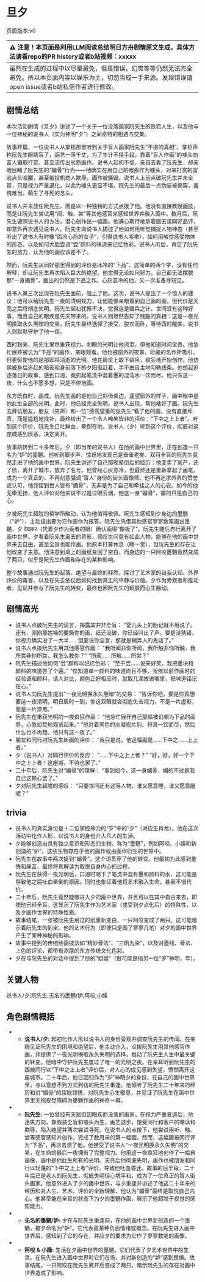 # 旦夕
页面版本:v0
 

| :warning: 注意！本页面是利用LLM阅读总结明日方舟剧情原文生成，具体方法请看repo的PR history或者b站视频：xxxxx           |
|:----------------------------|
| 虽然在生成的过程中以尽量避免，但是错误，幻觉等等仍然无法完全避免。所以本页面内容以娱乐为主，切勿当成一手来源。发现错误请open issue或者b站私信作者进行修改。|



## 剧情总结
本次活动剧情《旦夕》讲述了一个关于一位没落画家阮先生的跌宕人生，以及他与一位神秘的说书人（实为神明“夕”）之间奇特的相遇与交集。

故事开篇，一位说书人从掌柜那里听到关于盲人画家阮先生“不堪的真相”。掌柜声称阮先生眼睛盲了，画艺一落千丈，为了生计不择手段，靠着“盲人作画”的噱头向富人骗取打赏，甚至流传出劣质画作。说书人起初不信，亲自去看了阮先生，却亲眼目睹了阮先生的“媚骨”行为——他确实在用自己的眼疾作为噱头，对来打赏的富翁点头哈腰，甚至被投机商人欺辱，画作被撕毁。说书人上前点破阮先生并未全盲，只是视力严重退化，以此为噱头更显不堪。阮先生的最后一点伪装被揭穿，羞愧难当，萌生了寻死的念头。

说书人并未放任阮先生，而是以一种独特的方式点拨了他。他没有直接教授画技，而是让阮先生尝试用“闻、触、尝”等其他感官来感知世界并融入画中。数月后，阮先生遵照说书人的方法，潜心创作出一幅画。他满心期待地拿着画去请同好品评，却意外再次遇见说书人。阮先生向说书人描述了他如何用听觉捕捉人物神态（甚至听出了说书人有时像“面冷心热的女子”，引得说书人咳嗽），如何用触觉感受物体的形态，以及如何大胆尝试“尝”颜料的味道来记忆色彩。说书人听后，肯定了阮先生的努力，认为他的画应该差不了。

然而，阮先生从同好那里得到的评价是冰冷的“下品”。这简单的两个字，没有任何解释，却让阮先生再次陷入巨大的绝望。他觉得无论如何努力，自己都无法摆脱那“一身媚骨”，画出的仍然是下品之作。心灰意冷的他，又一次准备寻短见。

说书人第三次出现在阮先生面前，阻止了他。这次，说书人提出了一个惊人的建议：他可以给阮先生一夜的清明视力，让他能够亲眼看到自己画的画，但代价是天亮之后将彻底失明。阮先生起初犹豫不决，觉得这是缓兵之计，世间没有这种好事，而且自己的眼疾是先天带来的。说书人则坦然告知了残酷的真相：这是一夜光明换取永久黑暗的交易。阮先生最终选择了接受，脱衣而卧，等待酉时醒来。说书人则默默守护了他一夜。

酉时到来，阮先生果然重获视力。刺眼的光明让他流泪，但他知道时间宝贵。他急忙展开被讥为“下品”的画作，亲眼观看。他也被窗外的夜景、珍藏的名作所吸引，但更驱使他的是那即将消逝的光明。他在房梁上取下绢帛，疯狂地开始创作。他仿佛被身后追赶的暗夜和身前落下的夕阳驱赶着，手不由自主地勾勒线条。他想起追逐落日的故事，感到口渴，竟抓起笔洗中混着墨的混沌水一饮而尽。他只有这一夜，什么也不愿多想，只是不停地画。

东方既白时，画成。阮先生画的是他自己斜倚桌边，遥望窗外的样子，画中眼中是他此生全部的光明。此时，他已经完全失明。说书人出现，帮他裱好了画。阮先生去拜访朋友，朋友（男声）和一位“德高望重的张先生”看了他的画，没有直接斥责，而是尴尬地找补，最终给出了一个令人啼笑皆非的评价：“下中之上上者”。听到这个评价，阮先生口吐鲜血，晕倒在地。说书人（夕）听到这个评价，彻底对这座城感到厌恶，决定离开。

故事跳转到二十多年后。夕（即当年的说书人）在他的画中世界里，正在创造一只名为“妒”的墨魉。他听到脚步声，惊讶地发现已是垂垂老矣、双目全盲的阮先生竟然走进了他的画中世界。阮先生讲述了自己那晚晕倒后的经历：他变卖了家产，还了债，离开了城市，放弃了名号。他曾经心灰意冷，但最终还是重新拿起了画笔，成为一个真正的、不再刻意强调“盲人”身份的街头画像师。他不再追求外界的赞誉或认可，他领悟到世人皆有“媚骨”，无非是为了自己和牵挂之人的心安。如今的他无牵无挂，他人评价对他来说不过是过眼云烟，他这一身“媚骨”，媚的只是自己的心。

夕被阮先生超脱的哲学所触动，认为他值得敬佩。阮先生感知到夕身边的墨魉（“妒”），主动提出要为它作画作为报答。阮先生凭借其他感官寥寥数笔画出墨魉，夕 देखकर（凭着夕作为画者的眼）确认画得“像极了”。阮先生随后自行离开了画中世界。夕看着阮先生离去的背影，感叹世间竟有如此人物，能够在他的画中世界来去自由，甚至全盲也能作画。他原本打算休息（睡一觉），但阮先生的存在让他改变了主意。他注意到桌上的画纸变回了空白，而身边的一只阿咬墨魉竟然变成了两只，似乎是阮先生作画和存在的某种影响。

整个故事通过阮先生的起落、绝望与最终的释然，探讨了艺术家的自我认知、外界评价的毒害、以及在失去依仗后如何找到真正的平静与价值。夕作为旁观者和推动者，见证并参与了阮先生的转变，最终也因阮先生的超脱而心生触动。
## 剧情高光
*   说书人点破阮先生的谎言，揭露其并非全盲：
    “婴儿头上的胎记就不用说了。还有，刚刚那姓褚的要撕你的画，纸还没破，你已经叫出了声。要是没猜错，你视力确实没了一大半......但要说你全盲，那就是糊弄人的鬼话了。”
*   说书人点拨阮先生用其他感官作画：
    “我所闻非你所闻，我所触非你所触，我所尝非你所尝，我怎么教你？”
    “所闻......所触......所尝？”
*   阮先生描述他如何“尝”颜料以记忆色彩：
    “至于尝......说来好笑，我把墨块和颜料的味道尝了个遍。”
    “仅知道单一颜料的味道尚且不够，我依以前作画时的经验调和颜料，请人对比，颜色正好相应时，就取几滴放进嘴里，把味道铭记在心。”
*   说书人向阮先生提出“一夜光明换永久黑暗”的交易：
    “告诉你吧，要是你真想要这一夜清明，明日辰时一到，你这双眼就会彻底失去视力，不是一片虚影，而是一片漆黑。”
*   阮先生在重获光明的一夜疯狂作画：
    “他急忙展开自己那幅被讥嘲为下品的画卷，心急如焚地观览起来。”
    “他对着黑色的水凝视片刻，将其一饮而尽，然后什么也不再想。他只有这一夜了。”
*   朋友和同行对阮先生新画的评价：
    “我只是说，他这幅画是......下中之......上上者。”
*   夕（说书人）对同行评价的反应：
    “......下中之上上者？”
    “好，好，好一个下中之上上者！这座城，不待也罢了。”
*   二十年后，阮先生对“媚骨”的理解：
    “事到如今，这一身媚骨，媚的不过是我自己这颗心罢了。”
*   夕对阮先生超脱的感叹：
    “只要世间还有这等人物，谁又愿意睡，谁又愿意醒呢？”
## trivia
*   说书人的真实身份是十二位掌控神力的“岁”中的“夕”（对应生肖龙）。他在这次活动中化作人形，以说书人的身份介入凡人的生活。
*   夕能够创造出具有独立意识和形态的生物，称为“墨魉”，例如阿咬、小躁和新创造的“妒”。这些生物存在于他的画作或由画作衍生的世界中。
*   阮先生在故事中两次提到“媚骨”，这个词贯穿了他的转变。他最初为此感到羞愧和痛苦，最终将其解读为取悦自身内心的过程。
*   阮先生在获得一夜光明后，口渴时喝下了笔洗中混有墨和颜料的水，这可能是导致他之后吐血晕倒的原因。同时也象征着他将艺术融入生命，甚至不惜代价。
*   二十年后，阮先生竟然能够进入夕的画中世界，并且可以在其中自由来去，即使他已经全盲。这显示了阮先生作为艺术家（或受到夕点化后）的特殊性，以及夕画作世界的特殊性质。
*   故事结尾，一张被阮先生用过的纸重新变白，一只阿咬变成了两只。这可能暗示着阮先生的到来、他的艺术行为（即使只是画了寥寥几笔）对夕的画中世界产生了某种神秘的影响。
*   故事中提到的传统绘画技法如“精妙骨法”、“三矾九染”，以及对墨线、骨法、上色的评论，都带有浓厚的东方传统文化色彩。
*   夕在与阮先生的对话中提到了他的“姐姐”（很可能是指另一位“岁”神明，年）。
## 关键人物
说书人/夕;阮先生;无名的墨魉/妒;阿咬;小躁
## 角色剧情概括
-   *   **说书人/夕:** 起初化作人形以说书人的身份旁观并调查阮先生的传闻。在亲眼见证阮先生的困境和绝望后，他主动介入，点拨阮先生用其他感官作画，并提供了一夜光明换取永久失明的选择，推动了阮先生人生中最关键的转变。他暗中守护阮先生度过了唯一的光明之夜。在亲耳听到阮先生的画被同行以“下中之上上者”评价后，对人心的成见感到失望，愤然离开这座城市。二十年后，他已回归作为“岁”神明夕的身份，在自己的画中世界里，与以意想不到方式到访的阮先生重逢。他倾听了阮先生二十年来的经历和对“媚骨”的超脱领悟，对阮先生心生敬意，并见证了阮先生在画中世界里无视视觉障碍为墨魉作画的神奇一幕。
-   *   **阮先生:** 一位曾经有天赋但因眼疾而没落的画家。在视力严重衰退后，他迷失方向，靠假装全盲和噱头为生，画艺退步，饱受同行和客户的嘲讽和欺辱，陷入绝望并两次尝试寻死。在说书人的点拨下，他尝试用听、触、尝等感官感知并创作，完成了数月来的第一幅画。然而，这幅画被同行评为“下品”，再次击溃了他。他接受了说书人“一夜光明换永久失明”的交易，在生命的最后一夜拥有了完整视力。他用这一夜疯狂地创作了一幅自画像，画中是他此生所有的光明。天亮后他彻底失明，画作也被朋友和同行以轻蔑的“下中之上上者”评价，导致他吐血昏迷。故事的后半段，二十年后已是老人的阮先生，彻底失明但心境平和，成为了一位真正的盲人街头画家。他意外进入了夕的画中世界，与夕重逢并讲述了他这二十年来的经历和对人生、艺术、评价的全新理解，他认为“媚骨”最终是取悦自己内心。他甚至能在全盲的状态下为夕的墨魉作画，展示了他超脱于视觉的感知能力。
-   *   **无名的墨魉/妒:** 夕在与阮先生重逢前，在他的画中世界新创造的一个墨魉，被夕命名为“妒”。它代表着某种负面情绪或概念。在阮先生进入画中世界后，感知到了它的存在，并应夕的要求为它作了寥寥数笔的画像。
-   *   **阿咬 & 小躁:** 生活在夕画中世界的墨魉。它们代表了夕艺术世界中的生灵。在阮先生进入画中世界时它们在场，并对新创造的“妒”感到畏惧。故事结尾，一只阿咬在阮先生离开后变成了两只，暗示阮先生的存在对画中世界造成了影响。